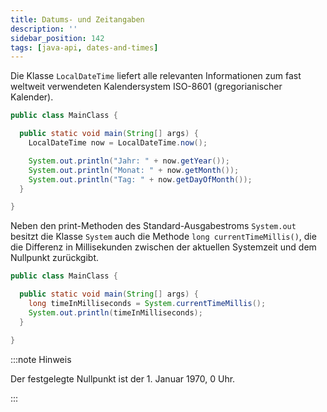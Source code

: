 ```yaml
---
title: Datums- und Zeitangaben
description: ''
sidebar_position: 142
tags: [java-api, dates-and-times]
---
```


Die Klasse `LocalDateTime` liefert alle relevanten Informationen zum fast
weltweit verwendeten Kalendersystem ISO-8601 (gregorianischer Kalender).

```java title="MainClass.java" showLineNumbers
public class MainClass {

  public static void main(String[] args) {
    LocalDateTime now = LocalDateTime.now();

    System.out.println("Jahr: " + now.getYear());
    System.out.println("Monat: " + now.getMonth());
    System.out.println("Tag: " + now.getDayOfMonth());
  }

}
```

Neben den print-Methoden des Standard-Ausgabestroms `System.out` besitzt die
Klasse `System` auch die Methode `long currentTimeMillis()`, die die Differenz
in Millisekunden zwischen der aktuellen Systemzeit und dem Nullpunkt zurückgibt.

```java title="MainClass.java" showLineNumbers
public class MainClass {

  public static void main(String[] args) {
    long timeInMilliseconds = System.currentTimeMillis();
    System.out.println(timeInMilliseconds);
  }

}
```

:::note Hinweis

Der festgelegte Nullpunkt ist der 1. Januar 1970, 0 Uhr.

:::
